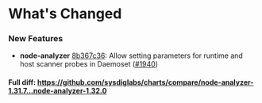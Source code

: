 # What's Changed

### New Features
- **node-analyzer** [8b367c36](https://github.com/sysdiglabs/charts/commit/8b367c3679eb339886286cdde67ea4e7686a0b2a): Allow setting parameters for runtime and host scanner probes in Daemoset ([#1940](https://github.com/sysdiglabs/charts/issues/1940))
#### Full diff: https://github.com/sysdiglabs/charts/compare/node-analyzer-1.31.7...node-analyzer-1.32.0

